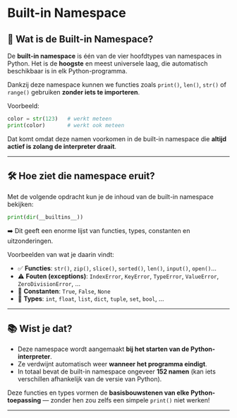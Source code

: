 # Built-in Namespace

## 🧠 Wat is de Built-in Namespace?
De **built-in namespace** is één van de vier hoofdtypes van namespaces in Python. Het is de **hoogste** en meest universele laag, die automatisch beschikbaar is in elk Python-programma.

Dankzij deze namespace kunnen we functies zoals `print()`, `len()`, `str()` of `range()` gebruiken **zonder iets te importeren**.

Voorbeeld:
```python
color = str(123)   # werkt meteen
print(color)       # werkt ook meteen
```

Dat komt omdat deze namen voorkomen in de built-in namespace die **altijd actief is zolang de interpreter draait**.

---

## 🛠️ Hoe ziet die namespace eruit?
Met de volgende opdracht kun je de inhoud van de built-in namespace bekijken:

```python
print(dir(__builtins__))
```

➡️ Dit geeft een enorme lijst van functies, types, constanten en uitzonderingen.

Voorbeelden van wat je daarin vindt:
- ✅ **Functies**: `str()`, `zip()`, `slice()`, `sorted()`, `len()`, `input()`, `open()`...
- ⚠️ **Fouten (exceptions)**: `IndexError`, `KeyError`, `TypeError`, `ValueError`, `ZeroDivisionError`, ...
- 🔢 **Constanten**: `True`, `False`, `None`
- 🧱 **Types**: `int`, `float`, `list`, `dict`, `tuple`, `set`, `bool`, ...

---

## 📚 Wist je dat?
- Deze namespace wordt aangemaakt **bij het starten van de Python-interpreter**.
- Ze verdwijnt automatisch weer **wanneer het programma eindigt**.
- In totaal bevat de built-in namespace ongeveer **152 namen** (kan iets verschillen afhankelijk van de versie van Python).

Deze functies en types vormen de **basisbouwstenen van elke Python-toepassing** — zonder hen zou zelfs een simpele `print()` niet werken!

---


